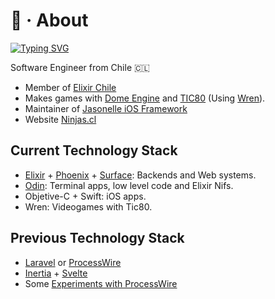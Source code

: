 
# 🎉 · About

[![Typing SVG](https://readme-typing-svg.herokuapp.com?font=Fira+Code&size=19&pause=1000&color=9027F7&width=435&lines=Camilo+%7C%3E+Elixir+%7C%3E+Software+Engineer)](https://git.io/typing-svg)

Software Engineer from Chile 🇨🇱

- Member of [Elixir Chile](https://elixircl.github.io)
- Makes games with [Dome Engine](https://domeengine.com) and [TIC80](http://tic80.com/) (Using [Wren](https://wren.io)).
- Maintainer of [Jasonelle iOS Framework](https://jasonelle.com)
- Website [Ninjas.cl](https://ninjas.cl)

## Current Technology Stack

- [Elixir](https://elixir-lang.org/) + [Phoenix](https://www.phoenixframework.org/) + [Surface](https://surface-ui.org/): Backends and Web systems.
- [Odin](https:odin-lang.org): Terminal apps, low level code and Elixir Nifs.
- Objetive-C + Swift: iOS apps.
- Wren: Videogames with Tic80.


## Previous Technology Stack

- [Laravel](https://laravel.com/) or [ProcessWire](https://processwire.com/)
- [Inertia](https://inertiajs.com/) + [Svelte](https://svelte.dev/)
- Some [Experiments with ProcessWire](https://github.com/joyofpw/)
